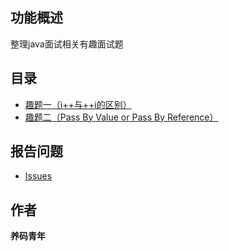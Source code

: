 
## 功能概述

整理java面试相关有趣面试题

## 目录
  - [趣题一（i++与++i的区别）](/code/Q1_i++.md)
  - [趣题二（Pass By Value or Pass By Reference）](/code/Q2_PassByValue.md)



## 报告问题

- [Issues](https://github.com/FunCodingOfWe/java_FunQuestion/issues "report question")

## 作者

**养码青年**




